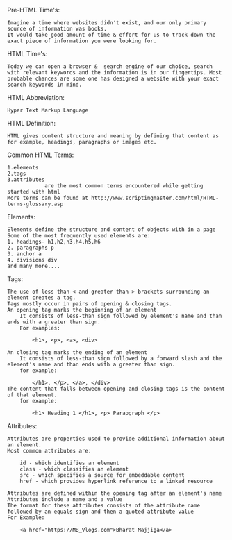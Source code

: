 Pre-HTML Time's:

    Imagine a time where websites didn't exist, and our only primary source of information was books.
    It would take good amount of time & effort for us to track down the exact piece of information you were looking for.

HTML Time's:

    Today we can open a browser &  search engine of our choice, search with relevant keywords and the information is in our fingertips. Most probable chances are some one has designed a website with your exact search keywords in mind.

HTML Abbreviation:

    Hyper Text Markup Language

HTML Definition:

    HTML gives content structure and meaning by defining that content as for example, headings, paragraphs or images etc.

Common HTML Terms:

    1.elements
    2.tags
    3.attributes 
                are the most common terms encountered while getting started with html
    More terms can be found at http://www.scriptingmaster.com/html/HTML-terms-glossary.asp

Elements:

    Elements define the structure and content of objects with in a page
    Some of the most frequently used elements are:
    1. headings- h1,h2,h3,h4,h5,h6
    2. paragraphs p
    3. anchor a
    4. divisions div
    and many more....

Tags:

    The use of less than < and greater than > brackets surrounding an element creates a tag.
    Tags mostly occur in pairs of opening & closing tags.
    An opening tag marks the beginning of an element
        It consists of less-than sign followed by element's name and than ends with a greater than sign.
        For examples: 
        
            <h1>, <p>, <a>, <div>

    An closing tag marks the ending of an element
        It consists of less-than sign followed by a forward slash and the element's name and than ends with a greater than sign.
        for example: 
            
            </h1>, </p>, </a>, </div>
    The content that falls between opening and closing tags is the content of that element.
        for example:

            <h1> Heading 1 </h1>, <p> Parapgraph </p>

Attributes:

    Attributes are properties used to provide additional information about an element.
    Most common attributes are:

        id - which identifies an element
        class - which classifies an element
        src - which specifies a source for embeddable content
        href - which provides hyperlink reference to a linked resource

    Attributes are defined within the opening tag after an element's name
    Attributes include a name and a value
    The format for these attributes consists of the attribute name followed by an equals sign and then a quoted attribute value
    For Example: 
    
        <a href="https://MB_Vlogs.com">Bharat Majjiga</a>








